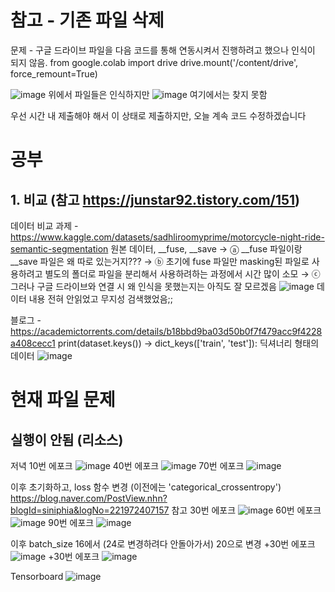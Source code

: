 # 참고 - 기존 파일 삭제
문제 - 구글 드라이브 파일을 다음 코드를 통해 연동시켜서 진행하려고 했으나 인식이 되지 않음.
from google.colab import drive
drive.mount('/content/drive', force_remount=True) 

![image](https://github.com/Garlic-Ryu/Main_RS/assets/112372749/7be165d6-e790-467a-b3ab-23ea49bd5f8a)
위에서 파일들은 인식하지만
![image](https://github.com/Garlic-Ryu/Main_RS/assets/112372749/c6979407-2f6b-4da6-95a6-2cae87c440db)
여기에서는 찾지 못함

우선 시간 내 제출해야 해서 이 상태로 제출하지만, 오늘 계속 코드 수정하겠습니다

# 공부
## 1. 비교 (참고 https://junstar92.tistory.com/151)

데이터 비교 
과제 - https://www.kaggle.com/datasets/sadhliroomyprime/motorcycle-night-ride-semantic-segmentation
원본 데이터, __fuse, __save 
→ ⓐ __fuse 파일이랑 __save 파일은 왜 따로 있는거지???
→ ⓑ 초기에 fuse 파일만 masking된 파일로 사용하려고 별도의 폴더로 파일을 분리해서 사용하려하는 과정에서 시간 많이 소모
→ ⓒ 그러나 구글 드라이브와 연결 시 왜 인식을 못했는지는 아직도 잘 모르겠음
![image](https://github.com/Garlic-Ryu/Main_RS/assets/112372749/8253c10e-15a8-4ff8-ae60-6a3483f4057b)
데이터 내용 전혀 안읽었고 무지성 검색했었음;;


블로그 - https://academictorrents.com/details/b18bbd9ba03d50b0f7f479acc9f4228a408cecc1
print(dataset.keys())
-> dict_keys(['train', 'test']): 딕셔너리 형태의 데이터
![image](https://github.com/Garlic-Ryu/Main_RS/assets/112372749/049211d5-539d-4253-b959-a620ddf20751)

# 현재 파일 문제
실행이 안됨 (리소스)
--------------------------------------------
저녁
10번 에포크
![image](https://github.com/Garlic-Ryu/Main_RS/assets/112372749/483faf15-03a7-4d5f-b81d-0eae617594ea)
40번 에포크
![image](https://github.com/Garlic-Ryu/Main_RS/assets/112372749/c7170967-0ab3-40e6-ba34-18ee5ddae4e2)
70번 에포크
![image](https://github.com/Garlic-Ryu/Main_RS/assets/112372749/21b6d123-fc75-47d6-bc21-3822cd8b9a0c)

이후 초기화하고, loss 함수 변경 (이전에는 'categorical_crossentropy')
https://blog.naver.com/PostView.nhn?blogId=siniphia&logNo=221972407157 참고
30번 에포크
![image](https://github.com/Garlic-Ryu/Main_RS/assets/112372749/8ec00d99-b79a-41ce-bafa-c4547b136fe8)
60번 에포크
![image](https://github.com/Garlic-Ryu/Main_RS/assets/112372749/1ae411ef-05b0-4e6a-8106-a8715d91a782)
90번 에포크 
![image](https://github.com/Garlic-Ryu/Main_RS/assets/112372749/0bf6c0fe-17fd-424b-8fc0-0a7636a667a0)

이후 batch_size 16에서 (24로 변경하려다 안돌아가서) 20으로 변경
+30번 에포크
![image](https://github.com/Garlic-Ryu/Main_RS/assets/112372749/9b0be408-c744-4c39-9586-c3200846a22f)
+30번 에포크
![image](https://github.com/Garlic-Ryu/Main_RS/assets/112372749/2a318b64-f4ed-4903-9fe7-b7d2cf2b561f)

Tensorboard
![image](https://github.com/Garlic-Ryu/Main_RS/assets/112372749/e3114a63-eb15-47b7-802a-a704d6d38d5f)




